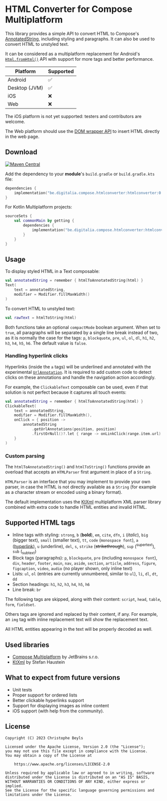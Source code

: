 # HTML Converter for Compose Multiplatform

This library provides a simple API to convert HTML to Compose's [AnnotatedString](https://developer.android.com/reference/kotlin/androidx/compose/ui/text/AnnotatedString), including styling and paragraphs.
It can also be used to convert HTML to unstyled text.

It can be considered as a multiplatform replacement for Android's [`Html.fromHtml()`](https://developer.android.com/reference/android/text/Html#fromHtml(java.lang.String,%20int)) API with support for more tags and better performance.

| Platform      | Supported |
|---------------|----------|
| Android       | ✅        |
| Desktop (JVM) | ✅        |
| iOS           | ❌         |
| Web           | ❌         |

The iOS platform is not yet supported: testers and contributors are welcome.

The Web platform should use the [DOM wrapper API](https://kotlinlang.org/api/latest/jvm/stdlib/org.w3c.dom/) to insert HTML directly in the web page.

## Download

[![Maven Central](https://img.shields.io/maven-central/v/be.digitalia.compose.htmlconverter/htmlconverter)](https://central.sonatype.com/search?q=g:be.digitalia.compose.htmlconverter)

Add the dependency to your **module**'s `build.gradle` or `build.gradle.kts` file:

```kotlin
dependencies {
    implementation("be.digitalia.compose.htmlconverter:htmlconverter:0.8.0")
}
```

For Kotlin Multiplatform projects:

```kotlin
sourceSets {
    val commonMain by getting {
        dependencies {
            implementation("be.digitalia.compose.htmlconverter:htmlconverter:0.8.0")
        }
    }
}
```

## Usage

To display styled HTML in a Text composable:

```kotlin
val annotatedString = remember { htmlToAnnotatedString(html) }
Text(
    text = annotatedString,
    modifier = Modifier.fillMaxWidth()
)
```

To convert HTML to unstyled text:

```kotlin
val rawText = htmlToString(html)
```

Both functions take an optional `compactMode` boolean argument. When set to `true`, all paragraphs will be separated by a single line break instead of two, as it is normally the case for the tags: `p`, `blockquote`, `pre`, `ul`, `ol`, `dl`, `h1`, `h2`, `h3`, `h4`, `h5`, `h6`. The default value is `false`.

### Handling hyperlink clicks

Hyperlinks (inside the `a` tags) will be underlined and annotated with the experimental [`UrlAnnotation`](https://developer.android.com/reference/kotlin/androidx/compose/ui/text/UrlAnnotation). It is required to add custom code to detect clicks on these annotations and handle the navigation action accordingly.

For example, the `ClickableText` composable can be used, even if that solution is not perfect because it captures all touch events:

```kotlin
val annotatedString = remember { htmlToAnnotatedString(html) }
ClickableText(
    text = annotatedString,
    modifier = Modifier.fillMaxWidth(),
    onClick = { position ->
        annotatedString
            .getUrlAnnotations(position, position)
            .firstOrNull()?.let { range -> onLinkClick(range.item.url) }
    }
)
```

### Custom parsing

The `htmlToAnnotatedString()` and `htmlToString()` functions provide an overload that accepts an `HTMLParser` first argument in place of a `String`.

`HTMLParser` is an interface that you may implement to provide your own parser, in case the HTML is not directly available as a `String` (for example as a character stream or encoded using a binary format).

The default implementation uses the [KtXml](https://github.com/kobjects/ktxml) multiplatform XML parser library combined with extra code to handle HTML entities and invalid HTML.

## Supported HTML tags

- Inline tags with styling: `strong`, `b` (**bold**), `em`, `cite`, `dfn`, `i` (*italic*), `big` (bigger text), `small` (smaller text), `tt`, `code` (`monospace font`), `a` ([hyperlink](#supported-html-tags)), `u` (underline), `del`, `s`, `strike` (~~strikethrough~~), `sup` (<sup>supertext</sup>), `sub` (<sub>subtext</sub>)
- Block tags (paragraphs): `p`, `blockquote`, `pre` (including `monospace font`), `div`, `header`, `footer`, `main`, `nav`, `aside`, `section`, `article`, `address`, `figure`, `figcaption`, `video`, `audio` (no player shown, only inline text)
- Lists: `ul`, `ol` (entries are currently unnumbered, similar to `ul`), `li`, `dl`, `dt`, `dd`
- Section headings: `h1`, `h2`, `h3`, `h4`, `h5`, `h6`
- Line break: `br`

The following tags are skipped, along with their content: `script`, `head`, `table`, `form`, `fieldset`.

Others tags are ignored and replaced by their content, if any. For example, an `img` tag with inline replacement text will show the replacement text.

All HTML entities appearing in the text will be properly decoded as well.

## Used libraries

* [Compose Multiplatform](https://www.jetbrains.com/lp/compose-multiplatform/) by JetBrains s.r.o.
* [KtXml](https://github.com/kobjects/ktxml) by Stefan Haustein

## What to expect from future versions

- Unit tests
- Proper support for ordered lists
- Better clickable hyperlinks support
- Support for displaying images as inline content
- iOS support (with help from the community).

## License

```
Copyright (C) 2023 Christophe Beyls
 
Licensed under the Apache License, Version 2.0 (the "License");
you may not use this file except in compliance with the License.
You may obtain a copy of the License at

    https://www.apache.org/licenses/LICENSE-2.0

Unless required by applicable law or agreed to in writing, software
distributed under the License is distributed on an "AS IS" BASIS,
WITHOUT WARRANTIES OR CONDITIONS OF ANY KIND, either express or implied.
See the License for the specific language governing permissions and
limitations under the License.
```